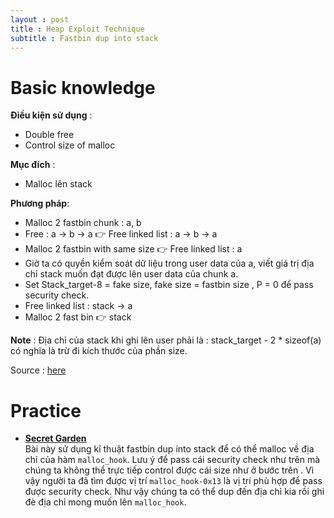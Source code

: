```yaml
---
layout : post 
title : Heap Exploit Technique 
subtitle : Fastbin dup into stack  
--- 
```


# Basic knowledge    

**Điều kiện sử dụng** :  
 - Double free  
 - Control size of malloc  

**Mục đích** : 
 - Malloc lên stack  

**Phương pháp**:  
 - Malloc 2 fastbin chunk : a, b  
 - Free : a -> b -> a  👉 Free linked list : a -> b -> a  
 - Malloc 2 fastbin with same size  👉 Free linked list : a  
 - Giờ ta có quyền kiểm soát dữ liệu trong user data của a, viết giá trị địa chỉ stack muốn đạt được lên user data của chunk a. 
 - Set Stack_target-8 = fake size, fake size = fastbin size , P = 0  để pass security check.  
 - Free linked list : stack -> a  
 - Malloc 2 fast bin 👉 stack  

**Note** : Địa chỉ của stack khi ghi lên user phải là : stack_target - 2 * sizeof(a) có nghĩa là trừ đi kích thước của phần size.  

Source : [here](https://github.com/shellphish/how2heap/blob/master/glibc_2.25/fastbin_dup_into_stack.c)  

# Practice  
 - [**Secret Garden**](https://pwnable.tw/)  
 Bài này sử dụng kĩ thuật fastbin dup into stack để có thể malloc về địa chỉ của hàm ```malloc_hook```. Lưu ý để pass cái security check như trên mà chúng ta không thể trực tiếp control được cái size như ở bước trên . Vì vậy người ta đã tìm được vị trí ```malloc_hook-0x13``` là vị trí phù hợp để pass được security check. Như vậy chúng ta có thể dup đến địa chỉ kia rồi ghi đè địa chỉ mong muốn lên ```malloc_hook```.   
